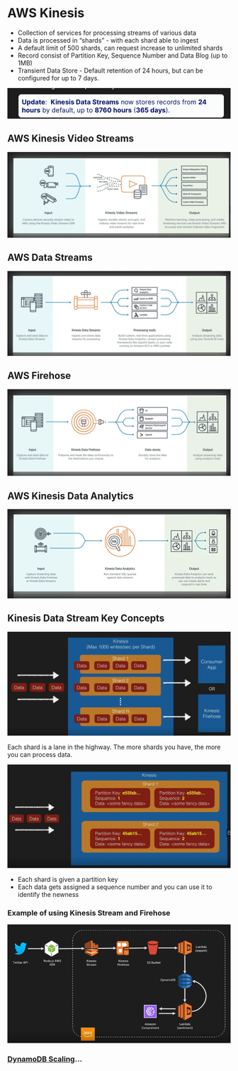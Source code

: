 # AWS Kinesis

- Collection of services for processing streams of various data
- Data is processed in “shards” - with each shard able to ingest
- A default limit of 500 shards, can request increase to unlimited shards
- Record consist of Partition Key, Sequence Number and Data Blog (up to 1MB)
- Transient Data Store - Default retention of 24 hours, but can be configured for up to 7 days.

![AWS Kinesis](../../assets/aws-kinesis-update.png)

## AWS Kinesis Video Streams

![AWS Kinesis](../../assets/aws-kinesis-video-stream.png)

## AWS Data Streams

![AWS Kinesis](../../assets/aws-kinesis-data-stream.png)

## AWS Firehose

![AWS Kinesis](../../assets/aws-kinesis-firehose.png)

## AWS Kinesis Data Analytics

![AWS Kinesis](../../assets/aws-kinesis-data-analytics.png)

## Kinesis Data Stream Key Concepts

![AWS Kinesis](../../assets/aws-kinesis-data-stream-concepts.png)

Each shard is a lane in the highway. The more shards you have, the more you can process data.

![AWS Kinesis](../../assets/aws-kinesis-data-stream-concepts-2.png)

- Each shard is given a partition key
- Each data gets assigned a sequence number and you can use it to identify the newness

### Example of using Kinesis Stream and Firehose

![AWS Kinesis](../../assets/aws-kinesis-data-stream-and-firehose-example.png)

### [DynamoDB Scaling](../aws-dynamodb/README.md)...
